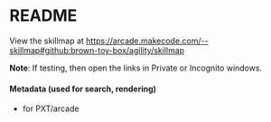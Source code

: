 # README

View the skillmap at
<https://arcade.makecode.com/--skillmap#github:brown-toy-box/agility/skillmap>

**Note**: If testing, then open the links in Private or Incognito windows.

#### Metadata (used for search, rendering)

* for PXT/arcade
<script src="https://makecode.com/gh-pages-embed.js"></script><script>makeCodeRender("{{ site.makecode.home_url }}", "{{ site.github.owner_name }}/{{ site.github.repository_name }}");</script>
